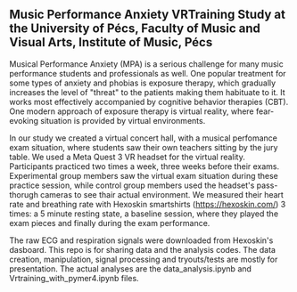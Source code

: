 ## Music Performance Anxiety VRTraining Study at the University of Pécs, Faculty of Music and Visual Arts, Institute of Music, Pécs

Musical Performance Anxiety (MPA) is a serious challenge for many music performance students and professionals as well. 
One popular treatment for some types of anxiety and phobias is exposure therapy, which gradually increases the level of "threat" to the patients 
making them habituate to it. It works most effectively accompanied by cognitive behavior therapies (CBT). One modern approach of exposure therapy is virtual reality, 
where fear-evoking situation is provided by virtual environments.

In our study we created a virtual concert hall, with a musical perfomance exam situation, where students saw their own teachers sitting by the jury table.
We used a Meta Quest 3 VR headset for the virtual reality. Participants practiced two times a week, three weeks before their exams. Experimental group members saw 
the virtual exam situation during these practice session, while control group members used the headset's pass-thorugh cameras to see thair actual environment. 
We measured their heart rate and breathing rate with Hexoskin smartshirts (https://hexoskin.com/) 3 times: a 5 minute resting state, a baseline session, 
where they played the exam pieces and finally during the exam performance. 

The raw ECG and respiration signals were downloaded from Hexoskin's dasboard. This repo is for sharing data and the analysis codes. The data creation, manipulation, signal processing 
and tryouts/tests are mostly for presentation. The actual analyses are the data_analysis.ipynb and Vrtraining_with_pymer4.ipynb files.
